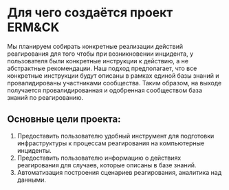 # Для чего создаётся проект ERM&CK

Мы планируем собирать конкретные реализации действий реагирования для того чтобы при возникновении инцидента, у пользователя были конкретные инструкции к действию, а не абстрактные рекомендации. Наш подход предполагает, что все конкретные инструкции будут описаны в рамках единой базы знаний и провалидированы участниками сообщества. Таким образом, на выходе получается провалидированная и одобренная сообществом база знаний по реагированию.


## Основные цели проекта:
1) Предоставить пользователю удобный инструмент для подготовки инфраструктуры к процессам реагирования на компьютерные инциденты.
2) Предоставить пользователю информацию о действиях реагирования для случаев, которые описаны в базе знаний.
3) Автоматизация построения сценариев реагирования, аналитика над данными.
